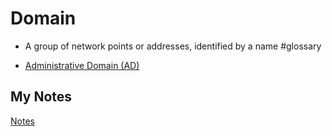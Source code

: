 # Domain
- A group of network points or addresses, identified by a name #glossary 

- [Administrative Domain (AD)](administrative-domain.md)
## My Notes
[Notes](mynotes/domain-notes.md)
